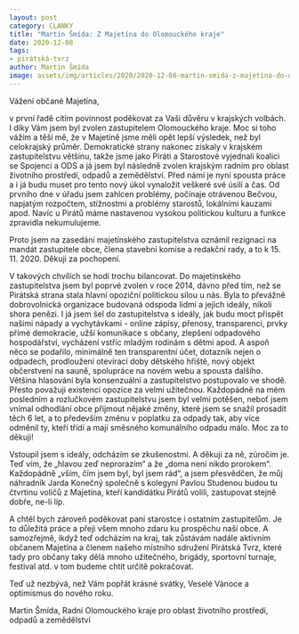 ```yaml
---
layout: post
category: CLANKY
title: "Martin Šmída: Z Majetína do Olomouckého kraje"
date: 2020-12-08
tags: 
- pirátská-tvrz
author: Martin Šmída
image: assets/img/articles/2020/2020-12-08-martin-smida-z-majetina-do-olomouckeho-kraje.jpg  #751x422 pixelu
---
```

Vážení občané Majetína, 

v první řadě cítím povinnost poděkovat za Vaši důvěru v krajských volbách. I díky Vám jsem byl zvolen zastupitelem Olomouckého kraje.
Moc si toho vážím a těší mě, že v Majetíně jsme měli opět lepší výsledek, než byl celokrajský průměr. Demokratické strany nakonec získaly v krajském zastupitelstvu většinu, takže jsme jako Piráti a Starostové vyjednali koalici se Spojenci a ODS a já jsem byl následně zvolen krajským radním pro oblast životního prostředí, odpadů a zemědělství. Před námi je nyní spousta práce a i já budu muset pro tento nový úkol vynaložit veškeré své úsilí a čas. Od prvního dne v úřadu jsem zahlcen problémy, počínaje otrávenou Bečvou, napjatým rozpočtem, stížnostmi a problémy starostů, lokálními kauzami apod. Navíc u Pirátů máme nastavenou vysokou politickou kulturu a funkce zpravidla nekumulujeme.

Proto jsem na zasedání majetínského zastupitelstva oznámil rezignaci na mandát zastupitele obce, člena stavební komise a redakční rady, a to k 15. 11. 2020. Děkuji za pochopení.

V takových chvílích se hodí trochu bilancovat. Do majetínského zastupitelstva jsem byl poprvé zvolen v roce 2014, dávno před tím, než se Pirátská strana stala hlavní opoziční politickou silou u nás. Byla to převážně dobrovolnická organizace budovaná odspoda lidmi a jejich ideály, nikoli shora penězi. I já jsem šel do zastupitelstva s ideály, jak budu moct přispět našimi nápady a vychytávkami - online zápisy, přenosy, transparenci, prvky přímé demokracie, užší komunikace s občany, zlepšení odpadového hospodářství, vycházení vstříc mladým rodinám s dětmi apod. A aspoň něco se podařilo, minimálně ten transparentní účet, dotazník nejen o odpadech, prodloužení otevírací doby dětského hřiště, nový objekt občerstvení na sauně, spolupráce na novém webu a spousta dalšího. Většina hlasování byla konsenzuální a zastupitelstvo postupovalo ve shodě. Přesto považuji existenci opozice za velmi užitečnou. Každopádně na mém posledním a rozlučkovém zastupitelstvu jsem byl velmi potěšen, neboť jsem vnímal odhodlání obce přijmout nějaké změny, které jsem se snažil prosadit těch 6 let, a to především změnu v poplatku za odpady tak, aby více odměnil ty, kteří třídí a mají směsného komunálního odpadu málo. Moc za to děkuji!

Vstoupil jsem s ideály, odcházím se zkušenostmi. A děkuji za ně, zúročím je.
Teď vím, že „hlavou zeď neprorazím“ a že „doma není nikdo prorokem“.
Každopádně „vším, čím jsem byl, byl jsem rád“, a jsem přesvědčen, že můj náhradník Jarda Konečný společně s kolegyní Pavlou Studenou budou tu čtvrtinu voličů z Majetína, kteří kandidátku Pirátů volili, zastupovat stejně dobře, ne-li líp.

A chtěl bych zároveň poděkovat paní starostce i ostatním zastupitelům. Je to důležitá práce a přeji všem mnoho zdaru ku prospěchu naší obce.
A samozřejmě, ikdyž teď odcházím na kraj, tak zůstávám nadále aktivním občanem Majetína a členem našeho místního sdružení Pirátská Tvrz, které tady pro občany taky dělá mnoho užitečného, brigády, sportovní turnaje, festival atd. v tom budeme chtít určitě pokračovat.

Teď už nezbývá, než Vám popřát krásné svátky, Veselé Vánoce a optimismus do nového roku.

Martin Šmída, Radní Olomouckého kraje pro oblast životního prostředí, odpadů a zemědělství
